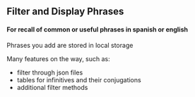 ## Filter and Display Phrases
#### For recall of common or useful phrases in spanish or english

Phrases you add are stored in local storage

Many features on the way, such as:
- filter through json files
- tables for infinitives and their conjugations
- additional filter methods

